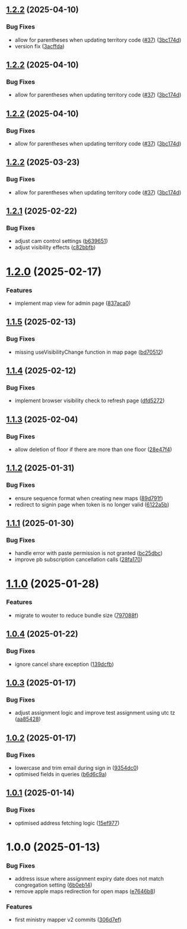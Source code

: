 ## [1.2.2](https://github.com/rimorin/ministry-mapper-v2/compare/v1.2.1...v1.2.2) (2025-04-10)


### Bug Fixes

* allow for parentheses when updating territory code ([#37](https://github.com/rimorin/ministry-mapper-v2/issues/37)) ([3bc174d](https://github.com/rimorin/ministry-mapper-v2/commit/3bc174d2252e09d868ec04f5f76ebec2d76e8361))
* version fix ([3acffda](https://github.com/rimorin/ministry-mapper-v2/commit/3acffda50065dc5fa46ee2883dffe60e70a7591c))

## [1.2.2](https://github.com/rimorin/ministry-mapper-v2/compare/v1.2.1...v1.2.2) (2025-04-10)


### Bug Fixes

* allow for parentheses when updating territory code ([#37](https://github.com/rimorin/ministry-mapper-v2/issues/37)) ([3bc174d](https://github.com/rimorin/ministry-mapper-v2/commit/3bc174d2252e09d868ec04f5f76ebec2d76e8361))

## [1.2.2](https://github.com/rimorin/ministry-mapper-v2/compare/v1.2.1...v1.2.2) (2025-04-10)


### Bug Fixes

* allow for parentheses when updating territory code ([#37](https://github.com/rimorin/ministry-mapper-v2/issues/37)) ([3bc174d](https://github.com/rimorin/ministry-mapper-v2/commit/3bc174d2252e09d868ec04f5f76ebec2d76e8361))

## [1.2.2](https://github.com/rimorin/ministry-mapper-v2/compare/v1.2.1...v1.2.2) (2025-03-23)


### Bug Fixes

* allow for parentheses when updating territory code ([#37](https://github.com/rimorin/ministry-mapper-v2/issues/37)) ([3bc174d](https://github.com/rimorin/ministry-mapper-v2/commit/3bc174d2252e09d868ec04f5f76ebec2d76e8361))

## [1.2.1](https://github.com/rimorin/ministry-mapper-v2/compare/v1.2.0...v1.2.1) (2025-02-22)


### Bug Fixes

* adjust cam control settings ([b639651](https://github.com/rimorin/ministry-mapper-v2/commit/b639651b0df77ea8cf458fa022ba1240e3b8d8c5))
* adjust visibility effects ([c82bbfb](https://github.com/rimorin/ministry-mapper-v2/commit/c82bbfb6d79a7a5bba8c9a049bb3cdecb5b779b9))

# [1.2.0](https://github.com/rimorin/ministry-mapper-v2/compare/v1.1.5...v1.2.0) (2025-02-17)


### Features

* implement map view for admin page ([837aca0](https://github.com/rimorin/ministry-mapper-v2/commit/837aca054bcdcee7afa613c351cc0a70db2bb857))

## [1.1.5](https://github.com/rimorin/ministry-mapper-v2/compare/v1.1.4...v1.1.5) (2025-02-13)


### Bug Fixes

* missing useVisibilityChange function in map page ([bd70512](https://github.com/rimorin/ministry-mapper-v2/commit/bd70512f5031e41246e479cbc35492e2c6adcccc))

## [1.1.4](https://github.com/rimorin/ministry-mapper-v2/compare/v1.1.3...v1.1.4) (2025-02-12)


### Bug Fixes

* implement browser visibility check to refresh page ([dfd5272](https://github.com/rimorin/ministry-mapper-v2/commit/dfd52727ec5b579e7bd0262280e30711ca60cbcb))

## [1.1.3](https://github.com/rimorin/ministry-mapper-v2/compare/v1.1.2...v1.1.3) (2025-02-04)


### Bug Fixes

* allow deletion of floor if there are more than one floor ([28e47f4](https://github.com/rimorin/ministry-mapper-v2/commit/28e47f439fff432ca8a739f3204061d78b7a49a7))

## [1.1.2](https://github.com/rimorin/ministry-mapper-v2/compare/v1.1.1...v1.1.2) (2025-01-31)


### Bug Fixes

* ensure sequence format when creating new maps ([89d791f](https://github.com/rimorin/ministry-mapper-v2/commit/89d791f61b1b886640d4816c5701e10a56df7cef))
* redirect to signin page when token is no longer valid ([6122a5b](https://github.com/rimorin/ministry-mapper-v2/commit/6122a5b310b02686193ccbc1e17662f1906208dc))

## [1.1.1](https://github.com/rimorin/ministry-mapper-v2/compare/v1.1.0...v1.1.1) (2025-01-30)


### Bug Fixes

* handle error with paste permission is not granted ([bc25dbc](https://github.com/rimorin/ministry-mapper-v2/commit/bc25dbc2ae02935d8c5b7b794f8d7bac9f18d888))
* improve pb subscription cancellation calls ([28fa170](https://github.com/rimorin/ministry-mapper-v2/commit/28fa1702f1b9f5105748d90704b462ca6d30af3a))

# [1.1.0](https://github.com/rimorin/ministry-mapper-v2/compare/v1.0.4...v1.1.0) (2025-01-28)


### Features

* migrate to wouter to reduce bundle size ([797088f](https://github.com/rimorin/ministry-mapper-v2/commit/797088f4e0556be0f1259f7b47f83b19bdc35eda))

## [1.0.4](https://github.com/rimorin/ministry-mapper-v2/compare/v1.0.3...v1.0.4) (2025-01-22)


### Bug Fixes

* ignore cancel share exception ([139dcfb](https://github.com/rimorin/ministry-mapper-v2/commit/139dcfba862e1ade456b7a42bb7d48c21386f7c3))

## [1.0.3](https://github.com/rimorin/ministry-mapper-v2/compare/v1.0.2...v1.0.3) (2025-01-17)


### Bug Fixes

* adjust assignment logic and improve test assignment using utc tz ([aa85428](https://github.com/rimorin/ministry-mapper-v2/commit/aa85428b4c7339af77d0fef13b47a087b0028761))

## [1.0.2](https://github.com/rimorin/ministry-mapper-v2/compare/v1.0.1...v1.0.2) (2025-01-17)


### Bug Fixes

* lowercase and trim email during sign in ([9354dc0](https://github.com/rimorin/ministry-mapper-v2/commit/9354dc07423aac3427931801607ac65195c04b12))
* optimised fields in queries ([b6d6c9a](https://github.com/rimorin/ministry-mapper-v2/commit/b6d6c9a1b9d134ae7c75f137b1ea345db2b20a76))

## [1.0.1](https://github.com/rimorin/ministry-mapper-v2/compare/v1.0.0...v1.0.1) (2025-01-14)


### Bug Fixes

* optimised address fetching logic ([15ef977](https://github.com/rimorin/ministry-mapper-v2/commit/15ef977a50aecfb594b73899bcdb04add7c1347a))

# 1.0.0 (2025-01-13)


### Bug Fixes

* address issue where assignment expiry date does not match congregation setting ([6b0eb14](https://github.com/rimorin/ministry-mapper-v2/commit/6b0eb147be186e832ce088ef81e82998acec33f5))
* remove apple maps redirection for open maps ([e7646b8](https://github.com/rimorin/ministry-mapper-v2/commit/e7646b89160e78dd9f7e83b5b24e963e75987ae1))


### Features

* first ministry mapper v2 commits ([306d7ef](https://github.com/rimorin/ministry-mapper-v2/commit/306d7ef76263f74a2aa8ac77442fcbcc756ba659))

